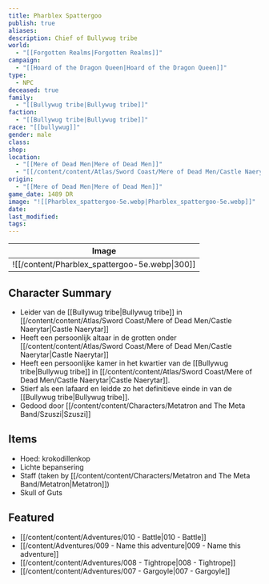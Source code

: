 ```yaml
---
title: Pharblex Spattergoo
publish: true
aliases: 
description: Chief of Bullywug tribe
world:
  - "[[Forgotten Realms|Forgotten Realms]]"
campaign:
  - "[[Hoard of the Dragon Queen|Hoard of the Dragon Queen]]"
type:
  - NPC
deceased: true
family:
  - "[[Bullywug tribe|Bullywug tribe]]"
faction:
  - "[[Bullywug tribe|Bullywug tribe]]"
race: "[[bullywug]]"
gender: male
class: 
shop: 
location:
  - "[[Mere of Dead Men|Mere of Dead Men]]"
  - "[[/content/content/Atlas/Sword Coast/Mere of Dead Men/Castle Naerytar|Castle Naerytar]]"
origin:
  - "[[Mere of Dead Men|Mere of Dead Men]]"
game_date: 1489 DR
image: "![[Pharblex_spattergoo-5e.webp|Pharblex_spattergoo-5e.webp]]"
date: 
last_modified: 
tags: 
---
```


| Image                                               |
| --------------------------------------------------- |
| ![[/content/Pharblex_spattergoo-5e.webp\|300]] |

## Character Summary
- Leider van de [[Bullywug tribe|Bullywug tribe]] in [[/content/content/Atlas/Sword Coast/Mere of Dead Men/Castle Naerytar|Castle Naerytar]]
- Heeft een persoonlijk altaar in de grotten onder [[/content/content/Atlas/Sword Coast/Mere of Dead Men/Castle Naerytar|Castle Naerytar]]
- Heeft een persoonlijke kamer in het kwartier van de  [[Bullywug tribe|Bullywug tribe]] in [[/content/content/Atlas/Sword Coast/Mere of Dead Men/Castle Naerytar|Castle Naerytar]].
- Stierf als een lafaard en leidde zo het definitieve einde in van de [[Bullywug tribe|Bullywug tribe]].
- Gedood door [[/content/content/Characters/Metatron and The Meta Band/Szuszi|Szuszi]]
## Items
- Hoed: krokodillenkop
- Lichte bepansering
- Staff (taken by [[/content/content/Characters/Metatron and The Meta Band/Metatron|Metatron]])
- Skull of Guts
## Featured
- [[/content/content/Adventures/010 - Battle|010 - Battle]]
- [[/content/Adventures/009 - Name this adventure|009 - Name this adventure]]
- [[/content/content/Adventures/008 - Tightrope|008 - Tightrope]]
- [[/content/content/Adventures/007 - Gargoyle|007 - Gargoyle]]






